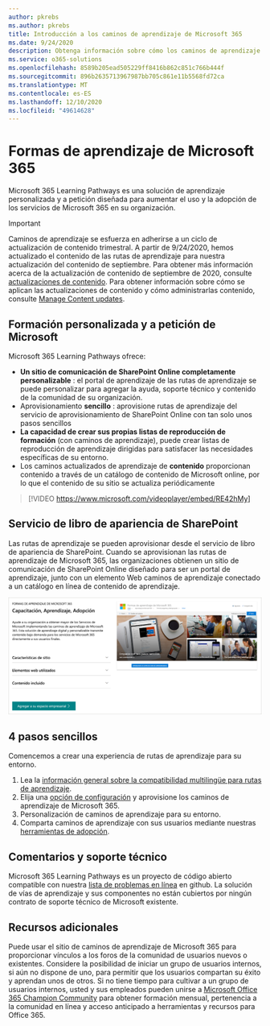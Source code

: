 ```yaml
---
author: pkrebs
ms.author: pkrebs
title: Introducción a los caminos de aprendizaje de Microsoft 365
ms.date: 9/24/2020
description: Obtenga información sobre cómo los caminos de aprendizaje de Microsoft 365 pueden acelerar el uso y la adopción de los servicios de Microsoft 365 en su organización. Las rutas de aprendizaje incluyen un elemento web personalizado de SharePoint Online y un moderno sitio de aprendizaje de comunicaciones de SharePoint Online que se aprovisiona fácilmente en su inquilino de Microsoft 365.
ms.service: o365-solutions
ms.openlocfilehash: 8589b205ead505229ff8416b862c851c766b444f
ms.sourcegitcommit: 896b2635713967987bb705c861e11b5568fd72ca
ms.translationtype: MT
ms.contentlocale: es-ES
ms.lasthandoff: 12/10/2020
ms.locfileid: "49614628"
---
```

# <a name="microsoft-365-learning-pathways"></a>Formas de aprendizaje de Microsoft 365 
Microsoft 365 Learning Pathways es una solución de aprendizaje personalizada y a petición diseñada para aumentar el uso y la adopción de los servicios de Microsoft 365 en su organización.    

> [!IMPORTANT]
> Caminos de aprendizaje se esfuerza en adherirse a un ciclo de actualización de contenido trimestral. A partir de 9/24/2020, hemos actualizado el contenido de las rutas de aprendizaje para nuestra actualización del contenido de septiembre. Para obtener más información acerca de la actualización de contenido de septiembre de 2020, consulte [actualizaciones de contenido](custom_contentupdates.md). Para obtener información sobre cómo se aplican las actualizaciones de contenido y cómo administrarlas contenido, consulte [Manage Content updates](custom_contentupdatesmanage.md).  

## <a name="on-demand-custom-training-from-microsoft"></a>Formación personalizada y a petición de Microsoft

Microsoft 365 Learning Pathways ofrece:

- **Un sitio de comunicación de SharePoint Online completamente personalizable** : el portal de aprendizaje de las rutas de aprendizaje se puede personalizar para agregar la ayuda, soporte técnico y contenido de la comunidad de su organización.
- Aprovisionamiento **sencillo** : aprovisione rutas de aprendizaje del servicio de aprovisionamiento de SharePoint Online con tan solo unos pasos sencillos
- **La capacidad de crear sus propias listas de reproducción de formación** (con caminos de aprendizaje), puede crear listas de reproducción de aprendizaje dirigidas para satisfacer las necesidades específicas de su entorno.
- Los caminos actualizados de aprendizaje de **contenido** proporcionan contenido a través de un catálogo de contenido de Microsoft online, por lo que el contenido de su sitio se actualiza periódicamente

> [!VIDEO https://www.microsoft.com/videoplayer/embed/RE42hMy]

## <a name="sharepoint-look-book-service"></a>Servicio de libro de apariencia de SharePoint
Las rutas de aprendizaje se pueden aprovisionar desde el servicio de libro de apariencia de SharePoint. Cuando se aprovisionan las rutas de aprendizaje de Microsoft 365, las organizaciones obtienen un sitio de comunicación de SharePoint Online diseñado para ser un portal de aprendizaje, junto con un elemento Web caminos de aprendizaje conectado a un catálogo en línea de contenido de aprendizaje. 

![Página de aprovisionamiento de libro de apariencia de SharePoint](media/cg-provision.png)

## <a name="4-easy-steps"></a>4 pasos sencillos
Comencemos a crear una experiencia de rutas de aprendizaje para su entorno.
1. Lea la [información general sobre la compatibilidad multilingüe para rutas de aprendizaje](custom_overview_ml.md). 
2. Elija una [opción de configuración](custom_setupoptions.md) y aprovisione los caminos de aprendizaje de Microsoft 365.  
3. Personalización de caminos de aprendizaje para su entorno.
4. Comparta caminos de aprendizaje con sus usuarios mediante nuestras [herramientas de adopción](driveadoption.md).

## <a name="feedback-and-support"></a>Comentarios y soporte técnico

Microsoft 365 Learning Pathways es un proyecto de código abierto compatible con nuestra [lista de problemas en línea](https://aka.ms/CustomLearningHelp) en github. La solución de vías de aprendizaje y sus componentes no están cubiertos por ningún contrato de soporte técnico de Microsoft existente.  

## <a name="additional-resources"></a>Recursos adicionales
Puede usar el sitio de caminos de aprendizaje de Microsoft 365 para proporcionar vínculos a los foros de la comunidad de usuarios nuevos o existentes. Considere la posibilidad de iniciar un grupo de usuarios internos, si aún no dispone de uno, para permitir que los usuarios compartan su éxito y aprendan unos de otros.  Si no tiene tiempo para cultivar a un grupo de usuarios internos, usted y sus empleados pueden unirse a [Microsoft Office 365 Champion Community](https://aka.ms/O365Champions) para obtener formación mensual, pertenencia a la comunidad en línea y acceso anticipado a herramientas y recursos para Office 365.